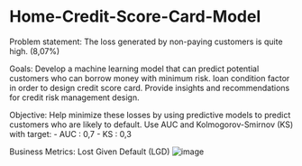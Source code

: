 # Home-Credit-Score-Card-Model
Problem statement: 
The loss generated by non-paying customers is quite high. (8,07%)

Goals:
Develop a machine learning model that can predict potential customers who can borrow money with minimum risk.
loan condition factor in order to design credit score card.
Provide insights and recommendations for credit risk management design.

Objective:
Help minimize these losses by using predictive models to predict customers who are likely to default.
Use AUC and Kolmogorov-Smirnov (KS) with target: 
	- AUC : 0,7 
	- KS    : 0,3 

Business Metrics:
Lost Given Default (LGD)
![image](https://user-images.githubusercontent.com/109657627/186404299-fc1b234f-72f5-45e0-9b47-700021576cfd.png)
